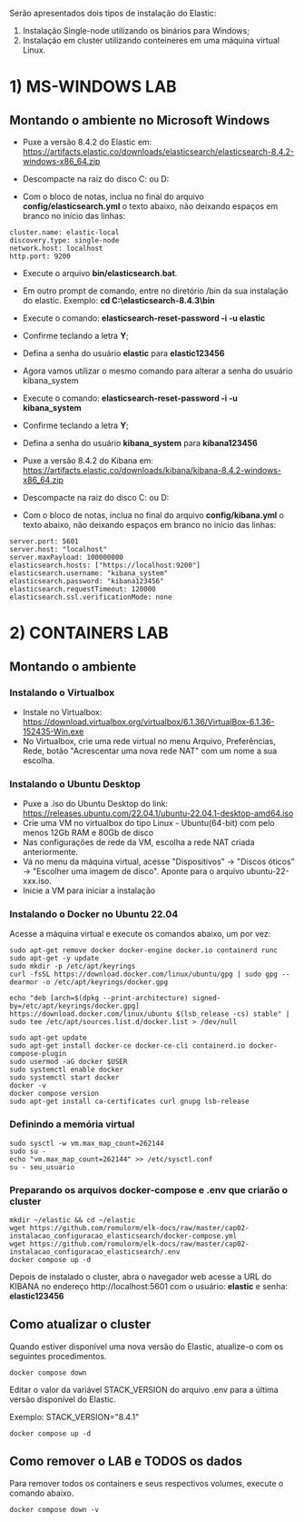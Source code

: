 Serão apresentados dois tipos de instalação do Elastic: 
1) Instalação Single-node utilizando os binários para Windows;
2) Instalação em cluster utilizando conteineres em uma máquina virtual Linux.

# 1) MS-WINDOWS LAB

## Montando o ambiente no Microsoft Windows

* Puxe a versão 8.4.2 do Elastic em:
https://artifacts.elastic.co/downloads/elasticsearch/elasticsearch-8.4.2-windows-x86_64.zip

* Descompacte na raiz do disco C: ou D:
* Com o bloco de notas, inclua no final do arquivo **config/elasticsearch.yml** o texto abaixo, não deixando espaços em branco no início das linhas:

~~~Parâmetros
cluster.name: elastic-local
discovery.type: single-node
network.host: localhost
http.port: 9200
~~~

* Execute o arquivo **bin/elasticsearch.bat**.
* Em outro prompt de comando, entre no diretório /bin da sua instalação do elastic. Exemplo: **cd C:\elasticsearch-8.4.3\bin**
* Execute o comando: **elasticsearch-reset-password -i -u elastic**
* Confirme teclando a letra **Y**;
* Defina a senha do usuário **elastic** para **elastic123456**
* Agora vamos utilizar o mesmo comando para alterar a senha do usuário kibana_system
* Execute o comando: **elasticsearch-reset-password -i -u kibana_system**
* Confirme teclando a letra **Y**;
* Defina a senha do usuário **kibana_system** para **kibana123456**

* Puxe a versão 8.4.2 do Kibana em:
https://artifacts.elastic.co/downloads/kibana/kibana-8.4.2-windows-x86_64.zip

* Descompacte na raiz do disco C: ou D:
* Com o bloco de notas, inclua no final do arquivo  **config/kibana.yml** o texto abaixo, não deixando espaços em branco no início das linhas:

~~~Parâmetros
server.port: 5601
server.host: "localhost"
server.maxPayload: 100000000
elasticsearch.hosts: ["https://localhost:9200"]
elasticsearch.username: "kibana_system"
elasticsearch.password: "kibana123456"
elasticsearch.requestTimeout: 120000
elasticsearch.ssl.verificationMode: none
~~~

# 2) CONTAINERS LAB

## Montando o ambiente

### Instalando o Virtualbox
* Instale no Virtualbox: https://download.virtualbox.org/virtualbox/6.1.36/VirtualBox-6.1.36-152435-Win.exe
* No Virtualbox, crie uma rede virtual no menu Arquivo, Preferências, Rede, botão "Acrescentar uma nova rede NAT" com um nome a sua escolha.

### Instalando o Ubuntu Desktop
* Puxe a .iso do Ubuntu Desktop do link: https://releases.ubuntu.com/22.04.1/ubuntu-22.04.1-desktop-amd64.iso
* Crie uma VM no virtualbox do tipo Linux - Ubuntu(64-bit) com pelo menos 12Gb RAM e 80Gb de disco
* Nas configurações de rede da VM, escolha a rede NAT criada anteriormente.
* Vá no menu da máquina virtual, acesse "Dispositivos" -> "Discos óticos" -> "Escolher uma imagem de disco". Aponte para o arquivo ubuntu-22-xxx.iso.
* Inicie a VM para iniciar a instalação

### Instalando o Docker no Ubuntu 22.04

Acesse a máquina virtual e execute os comandos abaixo, um por vez:

~~~shellscript
sudo apt-get remove docker docker-engine docker.io containerd runc
sudo apt-get -y update
sudo mkdir -p /etc/apt/keyrings
curl -fsSL https://download.docker.com/linux/ubuntu/gpg | sudo gpg --dearmor -o /etc/apt/keyrings/docker.gpg

echo "deb [arch=$(dpkg --print-architecture) signed-by=/etc/apt/keyrings/docker.gpg] https://download.docker.com/linux/ubuntu $(lsb_release -cs) stable" | sudo tee /etc/apt/sources.list.d/docker.list > /dev/null

sudo apt-get update
sudo apt-get install docker-ce docker-ce-cli containerd.io docker-compose-plugin
sudo usermod -aG docker $USER
sudo systemctl enable docker
sudo systemctl start docker
docker -v
docker compose version
sudo apt-get install ca-certificates curl gnupg lsb-release
~~~
    
### Definindo a memória virtual

~~~shellscript
sudo sysctl -w vm.max_map_count=262144
sudo su -
echo "vm.max_map_count=262144" >> /etc/sysctl.conf
su - seu_usuario
~~~

### Preparando os arquivos docker-compose e .env que criarão o cluster
~~~shellscript
mkdir ~/elastic && cd ~/elastic
wget https://github.com/romulorm/elk-docs/raw/master/cap02-instalacao_configuracao_elasticsearch/docker-compose.yml
wget https://github.com/romulorm/elk-docs/raw/master/cap02-instalacao_configuracao_elasticsearch/.env
docker compose up -d
~~~

Depois de instalado o cluster, abra o navegador web acesse a URL do KIBANA no endereço http://localhost:5601 com o usuário: **elastic** e senha: **elastic123456**


## Como atualizar o cluster

Quando estiver disponível uma nova versão do Elastic, atualize-o com os seguintes procedimentos.

~~~shellscript
docker compose down
~~~

Editar o valor da variável STACK_VERSION do arquivo .env para a última versão disponível do Elastic.

Exemplo: STACK_VERSION="8.4.1"

~~~shellscript
docker compose up -d
~~~

## Como remover o LAB e TODOS os dados

Para remover todos os containers e seus respectivos volumes, execute o comando abaixo.
   
~~~shellscript
docker compose down -v
~~~